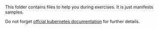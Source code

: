 This folder contains files to help you during exercises. It is just manifests samples.

Do not forget [offcial kubernetes documentation](https://kubernetes.io/docs/home/) for further details.